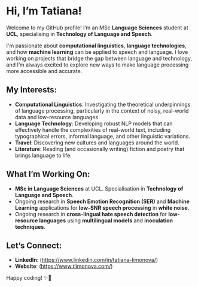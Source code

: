 # Hi, I’m Tatiana! 

Welcome to my GitHub profile! I’m an MSc **Language Sciences** student at **UCL**, specialising in **Technology of Language and Speech**. 

I'm passionate about **computational linguistics**, **language technologies**, and how **machine learning** can be applied to speech and language. I love working on projects that bridge the gap between language and technology, and I’m always excited to explore new ways to make language processing more accessible and accurate. 

## My Interests:
- **Computational Linguistics**: Investigating the theoretical underpinnings of language processing, particularly in the context of noisy, real-world data and low-resource languages
- **Language Technology**: Developing robust NLP models that can effectively handle the complexities of real-world text, including typographical errors, informal language, and other linguistic variations.
- **Travel**: Discovering new cultures and languages around the world.
- **Literature**: Reading (and occasionally writing) fiction and poetry that brings language to life.

## What I’m Working On:
- **MSc in Language Sciences** at UCL. Specialisation in **Technology of Language and Speech**.
- Ongoing research in **Speech Emotion Recognition (SER)** and **Machine Learning** applications for **low-SNR speech processing** in **white noise**.
- Ongoing research in **cross-lingual hate speech detection** for **low-resource languages** using **multilingual models** and **inoculation techniques**.

## Let’s Connect:
- **LinkedIn**: (https://www.linkedin.com/in/tatiana-limonova/)
- **Website**: (https://www.tlimonova.com/)

Happy coding! ✨🐇

<!---
kanincityy/kanincityy is a ✨ special ✨ repository because its `README.md` (this file) appears on your GitHub profile.
You can click the Preview link to take a look at your changes.
--->
